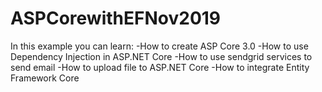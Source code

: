 # ASPCorewithEFNov2019

In this example you can learn:
-How to create ASP Core 3.0 
-How to use Dependency Injection in ASP.NET Core
-How to use sendgrid services to send email
-How to upload file to ASP.NET Core
-How to integrate Entity Framework Core 

